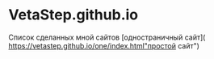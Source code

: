 # VetaStep.github.io
Список сделанных мной сайтов
[одностраничный сайт]( https://vetastep.github.io/one/index.html"простой сайт")
